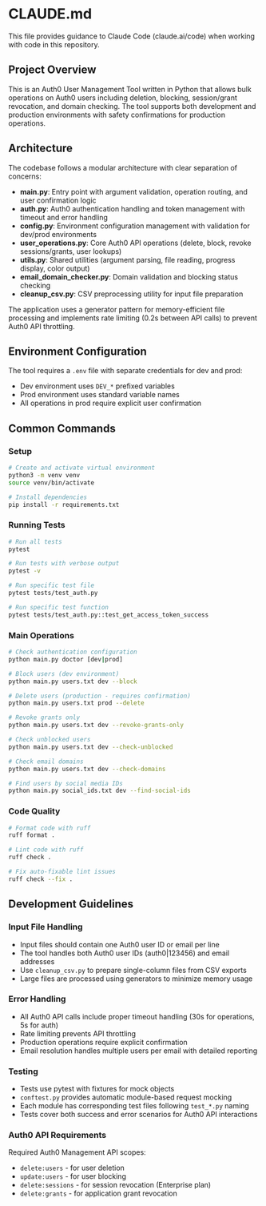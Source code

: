 # CLAUDE.md

This file provides guidance to Claude Code (claude.ai/code) when working with code in this repository.

## Project Overview
This is an Auth0 User Management Tool written in Python that allows bulk operations on Auth0 users including deletion, blocking, session/grant revocation, and domain checking. The tool supports both development and production environments with safety confirmations for production operations.

## Architecture
The codebase follows a modular architecture with clear separation of concerns:

- **main.py**: Entry point with argument validation, operation routing, and user confirmation logic
- **auth.py**: Auth0 authentication handling and token management with timeout and error handling
- **config.py**: Environment configuration management with validation for dev/prod environments
- **user_operations.py**: Core Auth0 API operations (delete, block, revoke sessions/grants, user lookups)
- **utils.py**: Shared utilities (argument parsing, file reading, progress display, color output)
- **email_domain_checker.py**: Domain validation and blocking status checking
- **cleanup_csv.py**: CSV preprocessing utility for input file preparation

The application uses a generator pattern for memory-efficient file processing and implements rate limiting (0.2s between API calls) to prevent Auth0 API throttling.

## Environment Configuration
The tool requires a `.env` file with separate credentials for dev and prod:
- Dev environment uses `DEV_*` prefixed variables
- Prod environment uses standard variable names
- All operations in prod require explicit user confirmation

## Common Commands

### Setup
```bash
# Create and activate virtual environment
python3 -m venv venv
source venv/bin/activate

# Install dependencies
pip install -r requirements.txt
```

### Running Tests
```bash
# Run all tests
pytest

# Run tests with verbose output
pytest -v

# Run specific test file
pytest tests/test_auth.py

# Run specific test function
pytest tests/test_auth.py::test_get_access_token_success
```

### Main Operations
```bash
# Check authentication configuration
python main.py doctor [dev|prod]

# Block users (dev environment)
python main.py users.txt dev --block

# Delete users (production - requires confirmation)
python main.py users.txt prod --delete

# Revoke grants only
python main.py users.txt dev --revoke-grants-only

# Check unblocked users
python main.py users.txt dev --check-unblocked

# Check email domains
python main.py users.txt dev --check-domains

# Find users by social media IDs
python main.py social_ids.txt dev --find-social-ids
```

### Code Quality
```bash
# Format code with ruff
ruff format .

# Lint code with ruff
ruff check .

# Fix auto-fixable lint issues
ruff check --fix .
```

## Development Guidelines

### Input File Handling
- Input files should contain one Auth0 user ID or email per line
- The tool handles both Auth0 user IDs (auth0|123456) and email addresses
- Use `cleanup_csv.py` to prepare single-column files from CSV exports
- Large files are processed using generators to minimize memory usage

### Error Handling
- All Auth0 API calls include proper timeout handling (30s for operations, 5s for auth)
- Rate limiting prevents API throttling
- Production operations require explicit confirmation
- Email resolution handles multiple users per email with detailed reporting

### Testing
- Tests use pytest with fixtures for mock objects
- `conftest.py` provides automatic module-based request mocking
- Each module has corresponding test files following `test_*.py` naming
- Tests cover both success and error scenarios for Auth0 API interactions

### Auth0 API Requirements
Required Auth0 Management API scopes:
- `delete:users` - for user deletion
- `update:users` - for user blocking
- `delete:sessions` - for session revocation (Enterprise plan)
- `delete:grants` - for application grant revocation